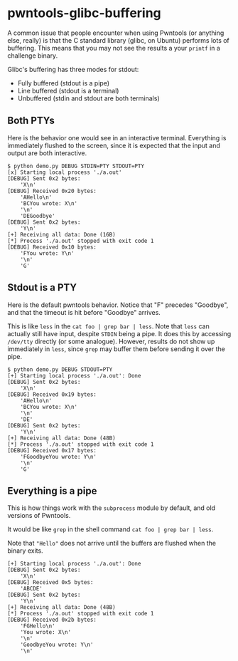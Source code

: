# pwntools-glibc-buffering

A common issue that people encounter when using Pwntools (or anything else, really) is that the C standard library (glibc, on Ubuntu) performs lots of buffering.  This means that you may not see the results a your `printf` in a challenge binary.

Glibc's buffering has three modes for stdout:

- Fully buffered (stdout is a pipe)
- Line buffered (stdout is a terminal)
- Unbuffered (stdin and stdout are both terminals)


## Both PTYs

Here is the behavior one would see in an interactive terminal.  Everything is immediately flushed to the screen, since it is expected that the input and output are both interactive.

```
$ python demo.py DEBUG STDIN=PTY STDOUT=PTY
[x] Starting local process './a.out'
[DEBUG] Sent 0x2 bytes:
    'X\n'
[DEBUG] Received 0x20 bytes:
    'AHello\n'
    'BCYou wrote: X\n'
    '\n'
    'DEGoodbye'
[DEBUG] Sent 0x2 bytes:
    'Y\n'
[+] Receiving all data: Done (16B)
[*] Process './a.out' stopped with exit code 1
[DEBUG] Received 0x10 bytes:
    'FYou wrote: Y\n'
    '\n'
    'G'
```

## Stdout is a PTY

Here is the default pwntools behavior.  Notice that "F" precedes "Goodbye", and that the timeout is hit before "Goodbye" arrives.

This is like `less` in the `cat foo | grep bar | less`.  Note that `less` can actually still have input, despite `STDIN` being a pipe.  It does this by accessing `/dev/tty` directly (or some analogue).  However, results do not show up immediately in `less`, since `grep` may buffer them before sending it over the pipe.

```
$ python demo.py DEBUG STDOUT=PTY
[+] Starting local process './a.out': Done
[DEBUG] Sent 0x2 bytes:
    'X\n'
[DEBUG] Received 0x19 bytes:
    'AHello\n'
    'BCYou wrote: X\n'
    '\n'
    'DE'
[DEBUG] Sent 0x2 bytes:
    'Y\n'
[+] Receiving all data: Done (48B)
[*] Process './a.out' stopped with exit code 1
[DEBUG] Received 0x17 bytes:
    'FGoodbyeYou wrote: Y\n'
    '\n'
    'G'
```

## Everything is a pipe

This is how things work with the `subprocess` module by default, and old versions of Pwntools.

It would be like `grep` in the shell command `cat foo | grep bar | less`.

Note that `"Hello"` does not arrive until the buffers are flushed when the binary exits.

```
[+] Starting local process './a.out': Done
[DEBUG] Sent 0x2 bytes:
    'X\n'
[DEBUG] Received 0x5 bytes:
    'ABCDE'
[DEBUG] Sent 0x2 bytes:
    'Y\n'
[+] Receiving all data: Done (48B)
[*] Process './a.out' stopped with exit code 1
[DEBUG] Received 0x2b bytes:
    'FGHello\n'
    'You wrote: X\n'
    '\n'
    'GoodbyeYou wrote: Y\n'
    '\n'
```
